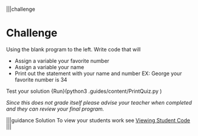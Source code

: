 |||challenge
# Challenge
Using the blank program to the left. Write code that will 
- Assign a variable your favorite number
 - Assign a variable your name
 - Print out the statement with your name and number
 EX: George your favorite number is 34
 
 Test your solution
 {Run}(python3 .guides/content/PrintQuiz.py )
 
 *Since this does not grade itself please advise your teacher when completed and they can review your final program.*
 
|||guidance
Solution
To view your students work see [Viewing Student Code](https://codio.com/docs/teacher/assess/studentcode/)
|||